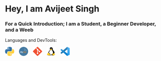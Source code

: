 # Hey, I am Avijeet Singh
### For a Quick Introduction; I am a Student, a Beginner Developer, and a **Weeb**

Languages and DevTools:

<img src="https://github.com/Avijeet69/Avijeet69/blob/main/Data/Python-Logo.png?raw=true" alt="Python3" width="30" height="30">&nbsp;&nbsp;&nbsp;&nbsp;<img src="https://github.com/Avijeet69/Avijeet69/blob/main/Data/MySQL-Logo.png?raw=true" alt="MySQL" width="30" height="30">&nbsp;&nbsp;&nbsp;&nbsp;<img src="https://github.com/Avijeet69/Avijeet69/blob/main/Data/Git-Logo.png?raw=true" alt="Git" width="30" height="30">&nbsp;&nbsp;&nbsp;&nbsp;<img src="https://github.com/Avijeet69/Avijeet69/blob/main/Data/Linux-Logo.png?raw=true" alt="Linux" width="30" height="30">&nbsp;&nbsp;&nbsp;&nbsp;<img src="https://github.com/Avijeet69/Avijeet69/blob/main/Data/VSCode-Logo.png?raw=true" alt="VSCode" width="30" height="30">
